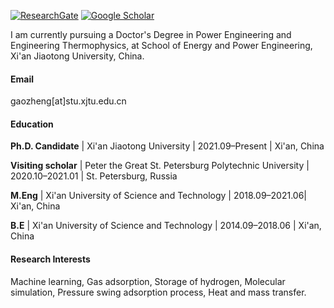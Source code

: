 

[![ResearchGate](https://img.shields.io/badge/ResearchGate-00CCBB?logo=researchgate&logoColor=white)](https://www.researchgate.net/profile/Zheng-Gao-27?ev=hdr_xprf)
[![Google Scholar](https://img.shields.io/badge/Google_Scholar-4285F4?logo=google-scholar&logoColor=white)](https://scholar.google.com/citations?user=8JTVl_MAAAAJ&hl=en)

I am currently pursuing a Doctor's Degree in Power Engineering and Engineering Thermophysics, at School of Energy and Power Engineering, Xi'an Jiaotong University, China.

#### Email

gaozheng[at]stu.xjtu.edu.cn

#### Education

**Ph.D. Candidate** | Xi'an Jiaotong University | 2021.09–Present | Xi'an, China

**Visiting scholar** | Peter the Great St. Petersburg Polytechnic University | 2020.10–2021.01 | St. Petersburg, Russia

**M.Eng** | Xi'an University of Science and Technology | 2018.09–2021.06| Xi'an, China

**B.E** | Xi'an University of Science and Technology | 2014.09–2018.06 | Xi'an, China


#### Research Interests

Machine learning, Gas adsorption, Storage of hydrogen, Molecular simulation, Pressure swing adsorption process, Heat and mass transfer.